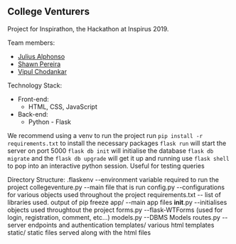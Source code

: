 ## College Venturers

Project for Inspirathon, the Hackathon at Inspirus 2019.

Team members:

- [Julius Alphonso](https://github.com/JadeMaveric)
- [Shawn Pereira](https://github.com/recurshawn)
- [Vipul Chodankar](https://github.com/vipulchodankar)

Technology Stack:

- Front-end:
  - HTML, CSS, JavaScript
- Back-end:
  - Python - Flask

We recommend using a venv to run the project
run ```pip install -r requirements.txt``` to install the necessary packages
```flask run``` will start the server on port 5000
```flask db init``` will initialise the database
```flask db migrate``` and the ```flask db upgrade``` will get it up and running
use ```flask shell``` to pop into an interactive python session. Useful for testing queries

Directory Structure:
.flaskenv --environment variable required to run the project
collegeventure.py --main file that is run
config.py --configurations for various objects used throughout the project
requirements.txt -- list of libraries used. output of pip freeze
app/ --main app files
  __init__.py --initialises objects used throughtout the project
  forms.py --flask-WTForms (used for login, registration, comment, etc...)
  models.py --DBMS Models
  routes.py --server endpoints and authentication
  templates/
    various html templates
  static/
    static files served along with the html files
